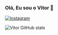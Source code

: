 ### Olá, Eu sou o Vitor 👋
[![Instagram](https://img.shields.io/badge/Instagram-E4405F?style=for-the-badge&logo=instagram&logoColor=white)](https://instagram.com/vitorkmmm)

![Vitor GitHub stats](https://github-readme-stats.vercel.app/api?username=vitorkmmm&show_icons=true&theme=dracula&count_private=true)
<!--
**Vitorkmmm/vitorkmmm** is a ✨ _special_ ✨ repository because its `README.md` (this file) appears on your GitHub profile.

Here are some ideas to get you started:

- 🔭 I’m currently working on ...
- 🌱 I’m currently learning ...
- 👯 I’m looking to collaborate on ...
- 🤔 I’m looking for help with ...
- 💬 Ask me about ...
- 📫 How to reach me: ...
- 😄 Pronouns: ...
- ⚡ Fun fact: ...
-->
